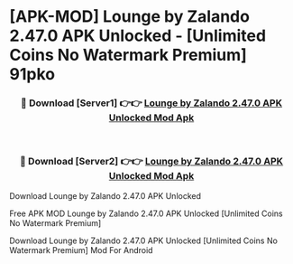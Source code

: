 # [APK-MOD] Lounge by Zalando 2.47.0 APK Unlocked - [Unlimited Coins No Watermark Premium] 91pko



<div align="center">
<h3>🔴 Download [Server1] 👉👉 <a href="https://momento.my/?title=Lounge_by_Zalando_2.47.0_APK_Unlocked">Lounge by Zalando 2.47.0 APK Unlocked Mod Apk</a></h3><br>

<h3>🔴 Download [Server2] 👉👉 <a href="https://momento.my/?title=Lounge_by_Zalando_2.47.0_APK_Unlocked">Lounge by Zalando 2.47.0 APK Unlocked Mod Apk</a></h3>
</div>



Download Lounge by Zalando 2.47.0 APK Unlocked 

Free APK MOD Lounge by Zalando 2.47.0 APK Unlocked [Unlimited Coins No Watermark Premium]

Download Lounge by Zalando 2.47.0 APK Unlocked [Unlimited Coins No Watermark Premium] Mod For Android
